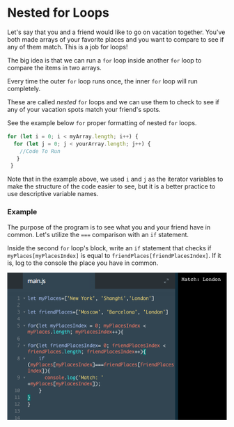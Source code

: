 # Nested for Loops

Let's say that you and a friend would like to go on vacation together. You've both made arrays of your favorite places and you want to compare to see if any of them match. This is a job for loops!

The big idea is that we can run a `for` loop inside another `for` loop to compare the items in two arrays.

Every time the outer `for` loop runs once, the inner `for` loop will run completely.

These are called *nested* `for` loops and we can use them to check to see if any of your vacation spots match your friend's spots.

See the example below `for` proper formatting of nested `for` loops.


```js
for (let i = 0; i < myArray.length; i++) {
  for (let j = 0; j < yourArray.length; j++) {
    //Code To Run
   }
 }
 ```
Note that in the example above, we used `i` and `j` as the iterator variables to make the structure of the code easier to see, but it is a better practice to use descriptive variable names.

### Example 

The purpose of the program is to see what you and your friend have in common. Let's utilize the `===` comparison with an `if` statement.

Inside the second `for` loop's block, write an `if` statement that checks if `myPlaces[myPlacesIndex]` is equal to `friendPlaces[friendPlacesIndex]`. If it is, log to the console the place you have in common.

![nested-for-loops](../nested-for-loops.png)


